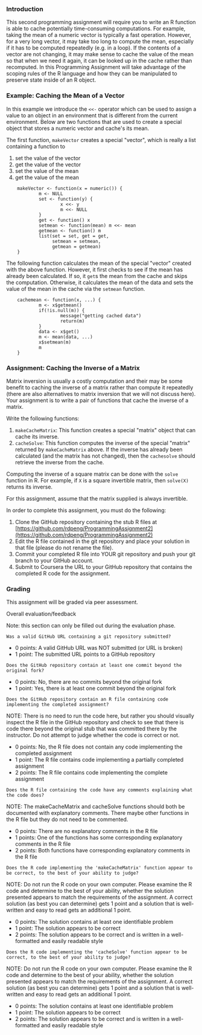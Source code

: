 ### Introduction

This second programming assignment will require you to write an R function is able to cache potentially time-consuming computations. For example, taking the mean of a numeric vector is typically a fast operation. However, for a very long vector, it may take too long to compute the mean, especially if it has to be computed repeatedly (e.g. in a loop). If the contents of a vector are not changing, it may make sense to cache the value of the mean so that when we need it again, it can be looked up in the cache rather than recomputed. In this Programming Assignment will take advantage of the scoping rules of the R language and how they can be manipulated to preserve state inside of an R object.

### Example: Caching the Mean of a Vector

In this example we introduce the `<<-` operator which can be used to assign a value to an object in an environment that is different from the current environment. Below are two functions that are used to create a special object that stores a numeric vector and cache's its mean.

The first function, `makeVector` creates a special "vector", which is really a list containing a function to

1.  set the value of the vector
2.  get the value of the vector
3.  set the value of the mean
4.  get the value of the mean

```{R}
    makeVector <- function(x = numeric()) {
            m <- NULL
            set <- function(y) {
                    x <<- y
                    m <<- NULL
            }
            get <- function() x
            setmean <- function(mean) m <<- mean
            getmean <- function() m
            list(set = set, get = get,
                 setmean = setmean,
                 getmean = getmean)
    }
```

The following function calculates the mean of the special "vector" created with the above function. However, it first checks to see if the mean has already been calculated. If so, it `get`s the mean from the cache and skips the computation. Otherwise, it calculates the mean of the data and sets the value of the mean in the cache via the `setmean` function.

```{R}
    cachemean <- function(x, ...) {
            m <- x$getmean()
            if(!is.null(m)) {
                    message("getting cached data")
                    return(m)
            }
            data <- x$get()
            m <- mean(data, ...)
            x$setmean(m)
            m
    }
```

### Assignment: Caching the Inverse of a Matrix

Matrix inversion is usually a costly computation and their may be some benefit to caching the inverse of a matrix rather than compute it repeatedly (there are also alternatives to matrix inversion that we will not discuss here). Your assignment is to write a pair of functions that cache the inverse of a matrix.

Write the following functions:

1.  `makeCacheMatrix`: This function creates a special "matrix" object that can cache its inverse.
2.  `cacheSolve`: This function computes the inverse of the special "matrix" returned by `makeCacheMatrix` above. If the inverse has already been calculated (and the matrix has not changed), then the  `cachesolve` should retrieve the inverse from the cache.

Computing the inverse of a square matrix can be done with the `solve` function in R. For example, if `X` is a square invertible matrix, then `solve(X)` returns its inverse.

For this assignment, assume that the matrix supplied is always invertible.

In order to complete this assignment, you must do the following:

1.  Clone the GitHub repository containing the stub R files at [https://github.com/rdpeng/ProgrammingAssignment2](https://github.com/rdpeng/ProgrammingAssignment2)
2.  Edit the R file contained in the git repository and place your solution in that file (please do not rename the file).
3.  Commit your completed R file into YOUR git repository and push your git branch to your GitHub account.
4.  Submit to Coursera the URL to your GitHub repository that contains the completed R code for the assignment.

### Grading

This assignment will be graded via peer assessment.

Overall evaluation/feedback

Note: this section can only be filled out during the evaluation phase.

`Was a valid GitHub URL containing a git repository submitted?`

* 0 points: A valid GitHub URL was NOT submitted (or URL is broken)
* 1 point: The submitted URL points to a GitHub repository

`Does the GitHub repository contain at least one commit beyond the original fork?`

* 0 points: No, there are no commits beyond the original fork
* 1 point: Yes, there is at least one commit beyond the original fork

`Does the GitHub repository contain an R file containing code implementing the completed assignment?`

NOTE: There is no need to run the code here, but rather you should visually inspect the R file in the GitHub repository and check to see that there is code there beyond the original stub that was committed there by the instructor. Do not attempt to judge whether the code is correct or not.

* 0 points: No, the R file does not contain any code implementing the completed assignment
* 1 point: The R file contains code implementing a partially completed assignment
* 2 points: The R file contains code implementing the complete assignment

`Does the R file containing the code have any comments explaining what the code does?`

NOTE: The makeCacheMatrix and cacheSolve functions should both be documented with explanatory comments. There maybe other functions in the R file but they do not need to be commented.

* 0 points: There are no explanatory comments in the R file
* 1 points: One of the functions has some corresponding explanatory comments in the R file
* 2 points: Both functions have corresponding explanatory comments in the R file

`Does the R code implementing the 'makeCacheMatrix' function appear to be correct, to the best of your ability to judge?`

NOTE: Do not run the R code on your own computer. Please examine the R code and determine to the best of your ability, whether the solution presented appears to match the requirements of the assignment. A correct solution (as best you can determine) gets 1 point and a solution that is well-written and easy to read gets an additional 1 point.

* 0 points: The solution contains at least one identifiable problem
* 1 point: The solution appears to be correct
* 2 points: The solution appears to be correct and is written in a well-formatted and easily readable style

`Does the R code implementing the 'cacheSolve' function appear to be correct, to the best of your ability to judge?`

NOTE: Do not run the R code on your own computer. Please examine the R code and determine to the best of your ability, whether the solution presented appears to match the requirements of the assignment. A correct solution (as best you can determine) gets 1 point and a solution that is well-written and easy to read gets an additional 1 point.

* 0 points: The solution contains at least one identifiable problem
* 1 point: The solution appears to be correct
* 2 points: The solution appears to be correct and is written in a well-formatted and easily readable style
